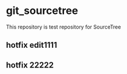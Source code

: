# git_sourcetree
This repository is test repository for SourceTree 
## hotfix edit1111 
## hotfix 22222 
